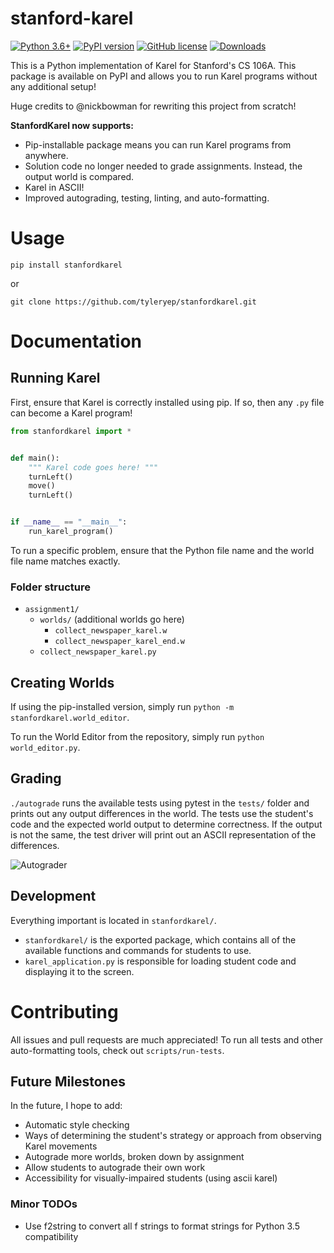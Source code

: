 # stanford-karel
[![Python 3.6+](https://img.shields.io/badge/python-3.6+-blue.svg)](https://www.python.org/downloads/release/python-360/)
[![PyPI version](https://badge.fury.io/py/stanfordkarel.svg)](https://badge.fury.io/py/stanfordkarel)
[![GitHub license](https://img.shields.io/github/license/TylerYep/stanford-karel)](https://github.com/TylerYep/stanford-karel/blob/master/LICENSE)
[![Downloads](https://pepy.tech/badge/stanfordkarel)](https://pepy.tech/project/stanfordkarel)

This is a Python implementation of Karel for Stanford's CS 106A. This package is available on PyPI and allows you to run Karel programs without any additional setup!

Huge credits to @nickbowman for rewriting this project from scratch!

**StanfordKarel now supports:**
- Pip-installable package means you can run Karel programs from anywhere.
- Solution code no longer needed to grade assignments. Instead, the output world is compared.
- Karel in ASCII!
- Improved autograding, testing, linting, and auto-formatting.


# Usage
`pip install stanfordkarel`

or

`git clone https://github.com/tyleryep/stanfordkarel.git`


# Documentation
## Running Karel
First, ensure that Karel is correctly installed using pip.
If so, then any `.py` file can become a Karel program!

```python
from stanfordkarel import *


def main():
    """ Karel code goes here! """
    turnLeft()
    move()
    turnLeft()


if __name__ == "__main__":
    run_karel_program()
```

To run a specific problem, ensure that the Python file name and the world file name matches exactly.

### Folder structure
- `assignment1/`
    - `worlds/` (additional worlds go here)
        - `collect_newspaper_karel.w`
        - `collect_newspaper_karel_end.w`
    - `collect_newspaper_karel.py`


## Creating Worlds
If using the pip-installed version, simply run `python -m stanfordkarel.world_editor`.

To run the World Editor from the repository, simply run `python world_editor.py`.

## Grading
`./autograde` runs the available tests using pytest in the `tests/` folder and prints out any output differences in the world.
The tests use the student's code and the expected world output to determine correctness. If the output is not the same, the test driver will print out an ASCII representation of the differences.

![Autograder](images/autograder.png)


## Development
Everything important is located in `stanfordkarel/`.

- `stanfordkarel/` is the exported package, which contains all of the available functions and commands for students to use.
- `karel_application.py` is responsible for loading student code and displaying it to the screen.


# Contributing
All issues and pull requests are much appreciated! To run all tests and other auto-formatting tools, check out `scripts/run-tests`.


## Future Milestones
In the future, I hope to add:
- Automatic style checking
- Ways of determining the student's strategy or approach from observing Karel movements
- Autograde more worlds, broken down by assignment
- Allow students to autograde their own work
- Accessibility for visually-impaired students (using ascii karel)

### Minor TODOs
- Use f2string to convert all f strings to format strings for Python 3.5 compatibility
